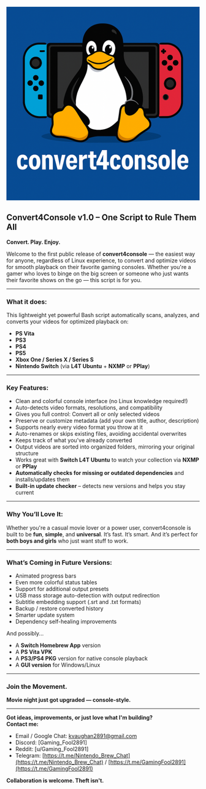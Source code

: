 ![convert4console logo](logo.png)

## Convert4Console v1.0 – One Script to Rule Them All
**Convert. Play. Enjoy.**

Welcome to the first public release of **convert4console** — the easiest way for anyone, regardless of Linux experience, to convert and optimize videos for smooth playback on their favorite gaming consoles. Whether you're a gamer who loves to binge on the big screen or someone who just wants their favorite shows on the go — this script is for you.

---

### What it does:
This lightweight yet powerful Bash script automatically scans, analyzes, and converts your videos for optimized playback on:

- **PS Vita**  
- **PS3**  
- **PS4**  
- **PS5**  
- **Xbox One / Series X / Series S**  
- **Nintendo Switch** (via **L4T Ubuntu** + **NXMP** or **PPlay**)

---

### Key Features:
- Clean and colorful console interface (no Linux knowledge required!)  
- Auto-detects video formats, resolutions, and compatibility  
- Gives you full control: Convert all or only selected videos  
- Preserve or customize metadata (add your own title, author, description)  
- Supports nearly every video format you throw at it  
- Auto-renames or skips existing files, avoiding accidental overwrites  
- Keeps track of what you've already converted  
- Output videos are sorted into organized folders, mirroring your original structure  
- Works great with **Switch L4T Ubuntu** to watch your collection via **NXMP** or **PPlay**  
- **Automatically checks for missing or outdated dependencies** and installs/updates them  
- **Built-in update checker** – detects new versions and helps you stay current  


---

### Why You’ll Love It:
Whether you're a casual movie lover or a power user, convert4console is built to be **fun**, **simple**, and **universal**. It’s fast. It’s smart. And it’s perfect for **both boys and girls** who just want stuff to work.

---

### What’s Coming in Future Versions:
- Animated progress bars  
- Even more colorful status tables  
- Support for additional output presets  
- USB mass storage auto-detection with output redirection  
- Subtitle embedding support (.srt and .txt formats)  
- Backup / restore converted history  
- Smarter update system  
- Dependency self-healing improvements  

And possibly...

- A **Switch Homebrew App** version  
- A **PS Vita VPK**  
- A **PS3/PS4 PKG** version for native console playback  
- A **GUI version** for Windows/Linux

---

### Join the Movement.  
**Movie night just got upgraded — console-style.**

---

**Got ideas, improvements, or just love what I'm building?**  
**Contact me:**  
- Email / Google Chat: kvaughan2891@gmail.com  
- Discord: [Gaming_Fool2891]  
- Reddit: [u/Gaming_Fool2891]  
- Telegram: [https://t.me/Nintendo_Brew_Chat](https://t.me/Nintendo_Brew_Chat) / [https://t.me/GamingFool2891](https://t.me/GamingFool2891)

**Collaboration is welcome. Theft isn't.**
